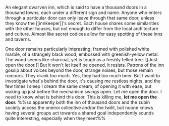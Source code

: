 An elegant dwarven inn, which is said to have a thousand doors in a thousand towns, each under a different sign and name. Anyone who enters through a particular door can only leave through that same door, unless they know the [[innkeeper]]'s secret.
Each house shares some similarities with the other houses, but not enough to differ from the local architecture and culture. Almost like secret codices allow for easy spotting of these inns and taverns. 



One door remains particularly interesting; framed with polished white marble, of a strangely black wood, embossed with greenish-yellow metal. The wood seems like charcoal, yet is tough as a freshly felled tree.
[[Just open the door.]]
But it won't let itself be opened, it resists.
Patrons of the inn gossip about voices beyond the door, strange noises, but those remain rumours. They drank too much. Yes, they had too much beer.
But I want to investigate what's behind the door, it's causing me restless nights,
and the few times I sleep
I dream the same dream, of opening it with ease, but waking up just before the mechanism swings open. 
Let me open the door. 
I need to know what is behind this door. 
This is killing me, **let me open the door.**
%%so apparently both the inn of thousand doors and the zubin society access the oneiroi collective and/or the twilit, but noone knows
having several groups act towards a shared goal independently sounds quite interesting, especially when they meet%%